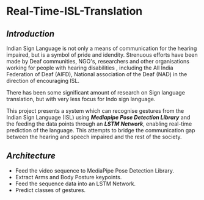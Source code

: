 # Real-Time-ISL-Translation

## ***Introduction***

Indian Sign Language is not only a means of communication for the hearing impaired, but is a symbol of pride and idendity.
Strenuous efforts have been made by Deaf communities, NGO's, researchers and other organisations working for people with hearing disabilities , including the All India Federation of Deaf (AIFD), National association of the Deaf (NAD) in the direction of encouraging ISL.

There has been some significant amount of research on Sign language translation, but with very less focus for Indo sign language.

This project presents a system which can recognise gestures from the Indian Sign Language (ISL) using ***Mediapipe Pose Detection Library*** and the feeding the data points through an ***LSTM Network***, enabling real-time prediction of the language. This attempts to bridge the communication gap between the hearing and speech impaired and the rest of the society.

## ***Architecture***

<ul>
  <li>Feed the video sequence to MediaPipe Pose Detection Library.</li>
  <li>Extract Arms and Body Posture keypoints.</li>
  <li>Feed the sequence data into an LSTM Network.</li>
  <li>Predict classes of gestures.</li>
</ul>


